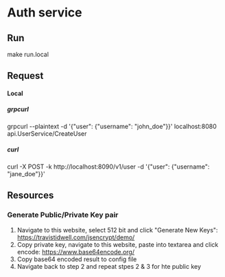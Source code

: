 # Auth service

## Run

make run.local

## Request

#### Local

##### grpcurl

grpcurl --plaintext -d '{"user": {"username": "john_doe"}}' localhost:8080 api.UserService/CreateUser

##### curl

curl -X POST -k http://localhost:8090/v1/user -d '{"user": {"username": "jane_doe"}}'

## Resources

### Generate Public/Private Key pair

1. Navigate to this website, select 512 bit and click "Generate New Keys": https://travistidwell.com/jsencrypt/demo/
2. Copy private key, navigate to this website, paste into textarea and click encode: https://www.base64encode.org/
3. Copy base64 encoded result to config file
4. Navigate back to step 2 and repeat stpes 2 & 3 for hte public key
